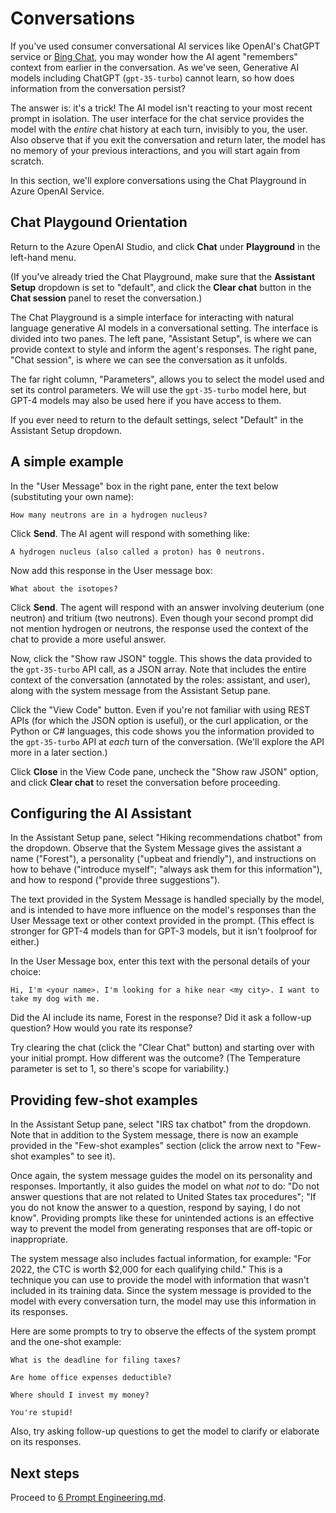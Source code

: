 # Conversations

If you've used consumer conversational AI services like OpenAI's ChatGPT service or [Bing Chat](https://bing.com/chat), you may wonder how the AI agent "remembers" context from earlier in the conversation. As we've seen, Generative AI models including ChatGPT (`gpt-35-turbo`) cannot learn, so how does information from the conversation persist?

The answer is: it's a trick! The AI model isn't reacting to your most recent prompt in isolation. The user interface for the chat service provides the model with the *entire* chat history at each turn, invisibly to you, the user. Also observe that if you exit the conversation and return later, the model has no memory of your previous interactions, and you will start again from scratch.

In this section, we'll explore conversations using the Chat Playground in Azure OpenAI Service.

## Chat Playgound Orientation

Return to the Azure OpenAI Studio, and click **Chat** under **Playground** in the left-hand menu. 

(If you've already tried the Chat Playground, 
make sure that the **Assistant Setup** dropdown is set to "default", 
and click the **Clear chat** button in the **Chat session** panel to reset the conversation.)

The Chat Playground is a simple interface for interacting with natural language generative AI models in a conversational setting. The interface is divided into two panes. The left pane, "Assistant Setup", is where we can provide context to style and inform the agent's responses. The right pane, "Chat session", is where we can see the conversation as it unfolds.

The far right column, "Parameters", allows you to select the model used and set its control parameters. We will use the `gpt-35-turbo` model here, but GPT-4 models may also be used here if you have access to them.

If you ever need to return to the default settings, select "Default" in the Assistant Setup dropdown. 

## A simple example

In the "User Message" box in the right pane, enter the text below (substituting your own name):

    How many neutrons are in a hydrogen nucleus?

Click **Send**. The AI agent will respond with something like:

    A hydrogen nucleus (also called a proton) has 0 neutrons.

Now add this response in the User message box:

    What about the isotopes?

Click **Send**. The agent will respond with an answer involving deuterium (one neutron) and tritium (two neutrons). Even though your second prompt did not mention hydrogen or neutrons, the response used the context of the chat to provide a more useful answer.

Now, click the "Show raw JSON" toggle. This shows the data provided to the `gpt-35-turbo` API call, as a JSON array. Note that includes the entire context of the conversation (annotated by the roles: assistant, and user), along with the system message from the Assistant Setup pane.

Click the "View Code" button. Even if you're not familiar with using REST APIs (for which the JSON option is useful), or the curl application, or the Python or C# languages, this code shows you the information provided to the `gpt-35-turbo` API at *each* turn of the conversation. (We'll explore the API more in a later section.)

Click **Close** in the View Code pane, uncheck the "Show raw JSON" option, and click **Clear chat** to reset the conversation before proceeding.

## Configuring the AI Assistant

In the Assistant Setup pane, select "Hiking recommendations chatbot" from the dropdown. Observe that the System Message gives the assistant a name ("Forest"), a personality ("upbeat and friendly"), and instructions on how to behave ("introduce myself"; "always ask them for this information"), and how to respond ("provide three suggestions").

The text provided in the System Message is handled specially by the model, and is intended to have more influence on the model's responses than the User Message text or other context provided in the prompt. (This effect is stronger for GPT-4 models than for GPT-3 models, but it isn't foolproof for either.)

In the User Message box, enter this text with the personal details of your choice:

    Hi, I'm <your name>. I'm looking for a hike near <my city>. I want to take my dog with me.

Did the AI include its name, Forest in the response? Did it ask a follow-up question? How would you rate its response?

Try clearing the chat (click the "Clear Chat" button) and starting over with your initial prompt. How different was the outcome? (The Temperature parameter is set to 1, so there's scope for variability.)

## Providing few-shot examples

In the Assistant Setup pane, select "IRS tax chatbot" from the dropdown. Note that in addition to the System message, there is now an example provided in the "Few-shot examples" section (click the arrow next to "Few-shot examples" to see it).

Once again, the system message guides the model on its personality and responses. Importantly, it also guides the model on what *not* to do: "Do not answer questions that are not related to United States tax procedures"; "If you do not know the answer to a question, respond by saying, I do not know". Providing prompts like these for unintended actions is an effective way to prevent the model from generating responses that are off-topic or inappropriate.

The system message also includes factual information, for example: "For 2022, the CTC is worth $2,000 for each qualifying child." This is a technique you can use to provide the model with information that wasn't included in its training data. Since the system message is provided to the model with every conversation turn, the model may use this information in its responses.

Here are some prompts to try to observe the effects of the system prompt and the one-shot example:

    What is the deadline for filing taxes?

    Are home office expenses deductible?

    Where should I invest my money?

    You're stupid!

Also, try asking follow-up questions to get the model to clarify or elaborate on its responses.

## Next steps

Proceed to [6 Prompt Engineering.md](6%20Prompt%20Engineering.md).
